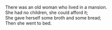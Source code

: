 There was an old woman who lived in a mansion.  
She had no children, she could afford it;  
She gave herself some broth and some bread;  
Then she went to bed.  
